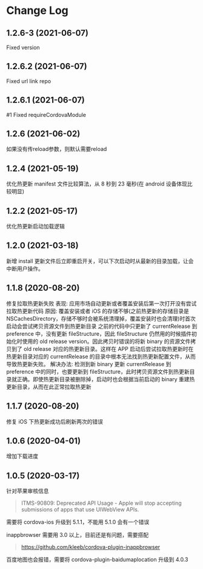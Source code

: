 # Change Log
## 1.2.6-3 (2021-06-07)

Fixed version

## 1.2.6.2 (2021-06-07)

Fixed url link repo
## 1.2.6.1 (2021-06-07)

#1 Fixed requireCordovaModule

## 1.2.6 (2021-06-02)

如果没有传reload参数，则默认需要reload

## 1.2.4 (2021-05-19)

优化热更新 manifest 文件比较算法，从 8 秒到 23 毫秒(在 android 设备体现比较明显)

## 1.2.2 (2021-05-17)

优化热更新启动加载逻辑

## 1.2.0 (2021-03-18)

新增 install 更新文件后立即重启开关，可以下次启动时从最新的目录加载，让会中断用户操作。

## 1.1.8 (2020-08-20)

修复拉取热更新失败
表现: 应用市场自动更新或者覆盖安装后第一次打开没有尝试拉取热更新代码
原因: 覆盖安装或者 iOS 的存储不够(之前热更新的存储目录是 NSCachesDirectory，存储不够时会被系统清理掉，覆盖安装时也会清理)时首次启动会尝试拷贝资源文件到热更新目录
之前的代码中只更新了 currentRelease 到 preference 中，没有更新 fileStructure，因此 fileStructure 仍然用的时候插件初始化时使用的 old release version。因此拷贝时错误的将新 binary 的资源文件拷贝到了 old release 对应的热更新目录。这样在 APP 启动后尝试拉取热更新时在热更新目录对应的 currentRelease 的目录中根本无法找到热更新配置文件，从而导致热更新失败。
解决办法: 检测到新 binary 更新 currentRelease 到 preference 中的同时，也要更新到 fileStructure，此时拷贝资源文件到热更新目录就正确。即使热更新目录被删除掉，启动时也会根据当前启动的 binary 重建热更新目录，从而在此正常拉取热更新

## 1.1.7 (2020-08-20)

修复 iOS 下热更新成功后刷新两次的错误

## 1.0.6 (2020-04-01)

增加下载进度

## 1.0.5 (2020-03-17)

针对苹果审核信息

> ITMS-90809: Deprecated API Usage - Apple will stop accepting submissions of apps that use UIWebView APIs.

需要将 cordova-ios 升级到 5.1.1，不能用 5.1.0 会有一个错误

inappbrowser 需要用 3.0 以上，目前还是有问题，需要搭配

> <https://github.com/kleeb/cordova-plugin-inappbrowser>

百度地图也会报错，需要将 cordova-plugin-baidumaplocation 升级到 4.0.3
